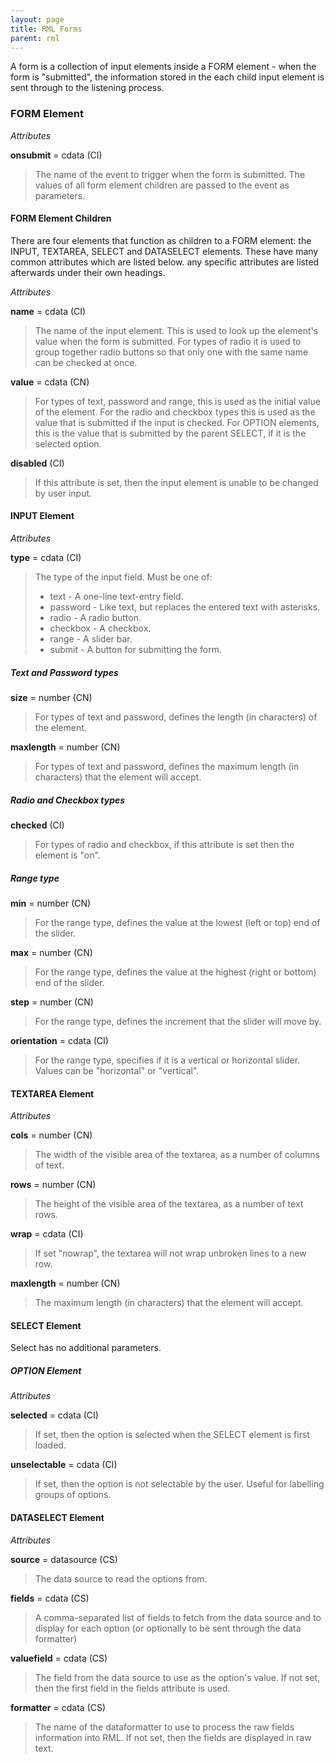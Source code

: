 ```yaml
---
layout: page
title: RML Forms
parent: rml
---
```


A form is a collection of input elements inside a FORM element - when the form is "submitted", the information stored in the each child input element is sent through to the listening process.

### FORM Element

*Attributes*

**onsubmit** = cdata (CI)
>The name of the event to trigger when the form is submitted. The values of all form element children are passed to the event as parameters.

#### FORM Element Children

There are four elements that function as children to a FORM element: the INPUT, TEXTAREA, SELECT and DATASELECT elements. These have many common attributes which are listed below. any specific attributes are listed afterwards under their own headings.

*Attributes*

**name** = cdata (CI)
>The name of the input element. This is used to look up the element's value when the form is submitted. For types of radio it is used to group together radio buttons so that only one with the same name can be checked at once.

**value** = cdata (CN)
>For types of text, password and range, this is used as the initial value of the element. For the radio and checkbox types this is used as the value that is submitted if the input is checked. For OPTION elements, this is the value that is submitted by the parent SELECT, if it is the selected option.

**disabled** (CI)
>If this attribute is set, then the input element is unable to be changed by user input.

#### INPUT Element

*Attributes*

**type** = cdata (CI)
>The type of the input field. Must be one of:
>
>* text - A one-line text-entry field.
>* password - Like text, but replaces the entered text with asterisks.
>* radio - A radio button.
>* checkbox - A checkbox.
>* range - A slider bar.
>* submit - A button for submitting the form. 

##### Text and Password types

**size** = number (CN)
>For types of text and password, defines the length (in characters) of the element.

**maxlength** = number (CN)
>For types of text and password, defines the maximum length (in characters) that the element will accept.

##### Radio and Checkbox types

**checked** (CI)
>For types of radio and checkbox, if this attribute is set then the element is "on".

##### Range type

**min** = number (CN)
>For the range type, defines the value at the lowest (left or top) end of the slider.

**max** = number (CN)
>For the range type, defines the value at the highest (right or bottom) end of the slider.

**step** = number (CN)
>For the range type, defines the increment that the slider will move by.

**orientation** = cdata (CI)

>For the range type, specifies if it is a vertical or horizontal slider. Values can be "horizontal" or "vertical".

#### TEXTAREA Element

*Attributes*

**cols** = number (CN)
>The width of the visible area of the textarea, as a number of columns of text.

**rows** = number (CN)
>The height of the visible area of the textarea, as a number of text rows.

**wrap** = cdata (CI)
>If set "nowrap", the textarea will not wrap unbroken lines to a new row.

**maxlength** = number (CN)
>The maximum length (in characters) that the element will accept.

#### SELECT Element

Select has no additional parameters.

##### OPTION Element

*Attributes*

**selected** = cdata (CI)
>If set, then the option is selected when the SELECT element is first loaded.

**unselectable** = cdata (CI)
>If set, then the option is not selectable by the user. Useful for labelling groups of options.

#### DATASELECT Element

*Attributes*

**source** = datasource (CS)
>The data source to read the options from.

**fields** = cdata (CS)
>A comma-separated list of fields to fetch from the data source and to display for each option (or optionally to be sent through the data formatter)

**valuefield** = cdata (CS)
>The field from the data source to use as the option's value. If not set, then the first field in the fields attribute is used.

**formatter** = cdata (CS)
>The name of the dataformatter to use to process the raw fields information into RML. If not set, then the fields are displayed in raw text.
